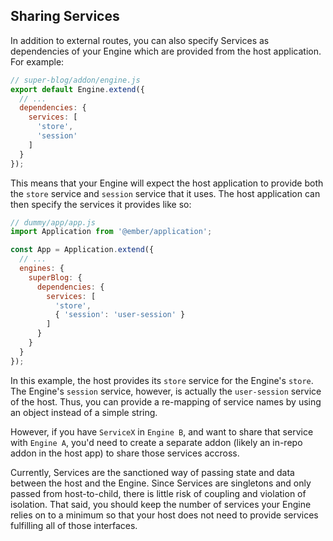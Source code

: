 ## Sharing Services

In addition to external routes, you can also specify Services as dependencies of your Engine which are provided from the host application. For example:

```js
// super-blog/addon/engine.js
export default Engine.extend({
  // ...
  dependencies: {
    services: [
      'store',
      'session'
    ]
  }
});
```

This means that your Engine will expect the host application to provide both the `store` service and `session` service that it uses. The host application can then specify the services it provides like so:

```js
// dummy/app/app.js
import Application from '@ember/application';

const App = Application.extend({
  // ...
  engines: {
    superBlog: {
      dependencies: {
        services: [
          'store',
          { 'session': 'user-session' }
        ]
      }
    }
  }
});
```

In this example, the host provides its `store` service for the Engine's `store`. The Engine's `session` service, however, is actually the `user-session` service of the host. Thus, you can provide a re-mapping of service names by using an object instead of a simple string.

However, if you have `ServiceX` in `Engine B`, and want to share that service with `Engine A`, you'd need to create a separate addon (likely an in-repo addon in the host app) to share those services accross.

Currently, Services are the sanctioned way of passing state and data between the host and the Engine. Since Services are singletons and only passed from host-to-child, there is little risk of coupling and violation of isolation. That said, you should keep the number of services your Engine relies on to a minimum so that your host does not need to provide services fulfilling all of those interfaces.